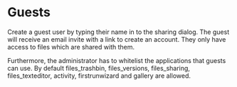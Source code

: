 Guests 
=======

Create a guest user by typing their name in to the sharing dialog. The guest
will receive an email invite with a link to create an account. They only have access
to files which are shared with them.


Furthermore, the administrator has to whitelist the applications that guests can use.
By default files_trashbin, files_versions, files_sharing, files_texteditor, activity, firstrunwizard and gallery are allowed.



